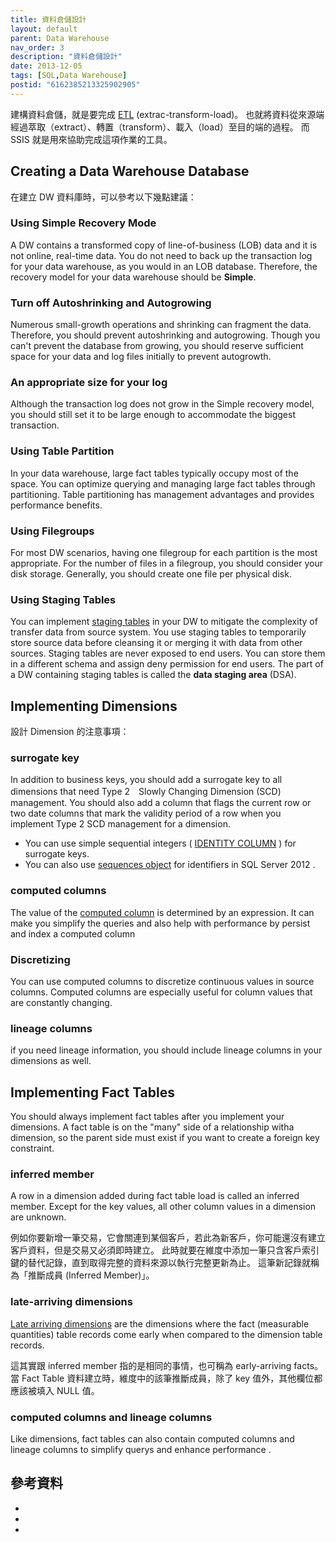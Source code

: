 ```yaml
---
title: 資料倉儲設計
layout: default
parent: Data Warehouse
nav_order: 3
description: "資料倉儲設計"
date: 2013-12-05
tags: [SQL,Data Warehouse]
postid: "6162385213325902905"
---
```

建構資料倉儲，就是要完成 [ETL](http://zh.wikipedia.org/wiki/ETL) (extrac-transform-load)。  也就將資料從來源端經過萃取（extract）、轉置（transform）、載入（load）至目的端的過程。  而 SSIS 就是用來協助完成這項作業的工具。  

## Creating a Data Warehouse Database

在建立 DW 資料庫時，可以參考以下幾點建議：

### Using Simple Recovery Mode

A DW contains a transformed copy of line-of-business (LOB) data and it is not online, real-time data.   You do not need to back up the transaction log for your data warehouse, as you would in an LOB database.   Therefore, the recovery model for your data warehouse should be **Simple**.  

### Turn off Autoshrinking and Autogrowing

Numerous small-growth operations and shrinking can fragment the data.  Therefore, you should prevent autoshrinking and autogrowing.  Though you can't prevent the database from growing, you should reserve sufficient space for your data and log files initially to prevent autogrowth.  

### An appropriate size for your log

Although the transaction log does not grow in the Simple recovery model,   you should still set it to be large enough to accommodate the biggest transaction.  

### Using Table Partition

In your data warehouse, large fact tables typically occupy most of the space.   You can optimize querying and managing large fact tables through partitioning.   Table partitioning has management advantages and provides performance benefits.  

### Using Filegroups

For most DW scenarios, having one filegroup for each partition is the most appropriate.  For the number of files in a filegroup, you should consider your disk storage.   Generally, you should create one file per physical disk.  

### Using Staging Tables

You can implement [staging tables](http://blogs.msdn.com/b/managingsql/archive/2008/02/22/the-wizard-s-wand-to-partitioning-creating-staging-tables-adroitly-simple.aspx) in your DW to mitigate the complexity of transfer data from source system.  You use staging tables to temporarily store source data before cleansing it or merging it with data from other sources.   Staging tables are never exposed to end users. You can store them in a different schema and assign deny permission for end users.  The part of a DW containing staging tables is called the **data staging area** (DSA).

## Implementing Dimensions

設計 Dimension 的注意事項：  

### surrogate key

In addition to business keys, you should add a surrogate key to all dimensions that need Type 2　Slowly Changing Dimension (SCD) management.   You should also add a column that flags the current row or two date columns that mark the validity period of a row when you implement Type 2 SCD management for a dimension.  

- You can use simple sequential integers ( [IDENTITY COLUMN](http://msdn.microsoft.com/zh-tw/library/ms186775.aspx) ) for surrogate keys.
- You can also use [sequences object](http://msdn.microsoft.com/zh-tw/library/ff878058.aspx) for identifiers in SQL Server 2012 .

### computed columns

The value of the [computed column](http://technet.microsoft.com/zh-tw/library/ms189292.aspx) is determined by an expression.   It can make you simplify the queries and also help with performance by persist and index a computed column  

### Discretizing

You can use computed columns to discretize continuous values in source columns.   Computed columns are especially useful for column values that are constantly changing.  

### lineage columns

if you need lineage information, you should include lineage columns in your dimensions as well.

## Implementing Fact Tables

You should always implement fact tables after you implement your dimensions.   A fact table is on the "many" side of a relationship witha dimension,   so the parent side must exist if you want to create a foreign key constraint.  

### inferred member

A row in a dimension added during fact table load is called an inferred member.  Except for the key values, all other column values in a dimension are unknown.  

例如你要新增一筆交易，它會關連到某個客戶，若此為新客戶，你可能還沒有建立客戶資料，但是交易又必須即時建立。  此時就要在維度中添加一筆只含客戶索引鍵的替代記錄，直到取得完整的資料來源以執行完整更新為止。  這筆新記錄就稱為「推斷成員 (Inferred Member)」。  

### late-arriving dimensions

[Late arriving dimensions](http://queforum.com/data-warehouse/82-what-late-arriving-dimension-how-handle-data-warehouse.html) are the dimensions where the fact (measurable quantities) table records come early when compared to the dimension table records.

這其實跟 inferred member 指的是相同的事情，也可稱為 early-arriving facts。  當 Fact Table 資料建立時，維度中的該筆推斷成員，除了 key 值外，其他欄位都應該被填入 NULL 值。  

### computed columns and lineage columns

Like dimensions, fact tables can also contain computed columns and lineage columns to simplify querys and enhance performance .

## 參考資料  

- 
- 
-